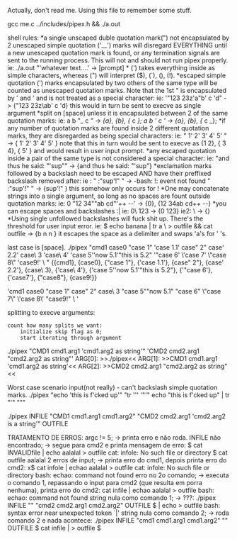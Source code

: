 Actually, don't read me. Using this file to remember some stuff.

gcc me.c ../includes/pipex.h && ./a.out

shell rules:
	*a single unscaped duble quotation mark(") not encapsulated by 2 unescaped simple quotation ('__') marks will disregard EVERYTHING until a new unescaped quotation mark is found, or any termination signals are sent to the running process. This will not and should not run pipex properly.
	ie: ./a.out "'whatever text....' -> [prompt]
	* (') takes everything inside as simple characters, whereas (") will interpret ($), (`), (\), (!).
	*escaped simple quotation (') marks encapsulated by two others of the same type will be counted as unescaped quotation marks. Note that the 1st " is encapsulated by ' and \' and is not treated as a special character:
	ie: '"123 23z\'a"b' c 'd" - > {"123 23z\ab' c 'd}
		this would in turn be sent to execve as single argument
	*split on [space] unless it is encapsulated between 2 of the same quotation marks:
	ie: a b "_ c _" -> {a}, {b}, {_ c _};
		a b '_ c _' -> {a}, {b}, {_ c _};
	*if any number of quotation marks are found inside 2 different quotation marks, they are disregarded as being special characters:
	ie:	" 1' 2' 3' 4' 5' " -> { 1' 2' 3' 4' 5' }
		note that this in turn would be sent to execve as {1 2}, { 3 4}, { 5' } and would result in user input prompt.
	*any escaped quotation inside a pair of the same type is not considered a special character:
	ie: "and thus he said: \"'sup\"" -> {and thus he said: "'sup"}
	*exclamation marks followed by a backslash need to be escaped AND have their preffixed backslash removed after:
	ie : " :\"sup'!\" " -> -bash: !\: event not found
		 " :\"sup'\!\" " -> {sup'\!" }
		 this somehow only occurs for !
	*One may concatenate strings into a single argument, so long as no spaces are fount outside quotation marks:
	ie: 0 "12  34""ab cd"'++ --' -> {0}, {12  34ab cd++ --}
	*you can escape spaces and backslashes :|
	ie: 0\ 123 -> {0 123}
	ie2: \\ -> {\}
	*Using single unfollowed backslashes will fuck shit up. There's the threshold for user input error.
	ie: $ echo banana | tr a \ > outfile && cat outfile -> {b n n }
			it escapes the space as a delimiter and swaps 'a's for ' 's.

last case is \[space].
./pipex "cmd1 case0 \"case 1\" 'case 1.1' case\" 2\" case' 2.2' case\ 3 'case\ 4' 'case 5''now 5.1'\"this is 5.2\" '\"case 6\' \\'case 7\' \\\"case 8\\\" 'case9\!' \ "
{{cmd1}, {case0}, {"case 1"}, {'case 1.1'}, {case" 2"}, {case' 2.2'}, {case\ 3}, {'case\ 4'}, {'case 5''now 5.1'"this is 5.2"}, {'"case 6\'}, {\'case7\'}, {\"case8\"}, {case9\!}}

'cmd1 case0 "case 1" case" 2" case\ 3 "case 5""now 5.1" \"case 6\" \\"case 7\\" \\\'case 8\\\' "case9\!" \ '

splitting to execve arguments:

	count how many splits we want:
		initialize skip flag as 0;
		start iterating through argument



./pipex "CMD1 cmd1.arg1 'cmd1.arg2 as string'" 'CMD2 cmd2.arg1 "cmd2.arg2 as string"'
	ARG[0]: >>./pipex<<
	ARG[1]: >>CMD1 cmd1.arg1 'cmd1.arg2 as string'<<
	ARG[2]: >>CMD2 cmd2.arg1 "cmd2.arg2 as string"<<

Worst case scenario input(not really) - can't backslash simple quotation marks.
	./pipex "echo 'this is f'cked up'" "tr ''' '\"'"
	echo "this is f'cked up" | tr "'" "\""

./pipex INFILE "CMD1 cmd1.arg1 cmd1.arg2" "CMD2 cmd2.arg1 'cmd2.arg2 is a string'" OUTFILE



TRATAMENTO DE ERROS:
	argc != 5; -> printa erro e não roda.
	INFILE não encontrado; -> segue para cmd2 e printa mensagem de erro:
			$ cat INVALIDfile | echo aalalal > outfile
			cat: infole: No such file or directory
			$ cat outfile
			aalalal
	2 erros de input; -> printa erro do cmd1, depois printa erro do cmd2:
		x$ cat infole | echao aalalal > outfile
			cat: infole: No such file or directory
			bash: echao: command not found
	erro no 2o comando; -> executa o comando 1, repassando o input para cmd2 (que resulta em porra nenhuma), printa erro do cmd2:
		cat infile | echao aalalal > outfile
			bash: echao: command not found
	string nula como comando 1; -> ???:
		./pipex INFILE "" "cmd2 cmd2.arg1 cmd2.arg2" OUTFILE
		$ | echo > outfile
			bash: syntax error near unexpected token `|'
	string nula como comando 2; -> roda comando 2 e nada acontece:
		./pipex INFILE "cmd1 cmd1.arg1 cmd1.arg2" "" OUTFILE
		$ cat infile | > outfile
			$

